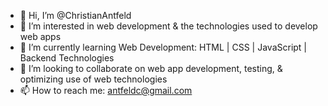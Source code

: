 - 👋 Hi, I’m @ChristianAntfeld
- 👀 I’m interested in web development & the technologies used to develop web apps
- 🌱 I’m currently learning Web Development: HTML | CSS | JavaScript | Backend Technologies
- 💞️ I’m looking to collaborate on web app development, testing, & optimizing use of web technologies
- 📫 How to reach me: antfeldc@gmail.com

<!---
ChristianAntfeld/ChristianAntfeld is a ✨ special ✨ repository because its `README.md` (this file) appears on your GitHub profile.
You can click the Preview link to take a look at your changes.
--->
